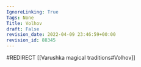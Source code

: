 ```yaml
---
IgnoreLinking: True
Tags: None
Title: Volhov
draft: False
revision_date: 2022-04-09 23:46:59+00:00
revision_id: 88345
---
```


#REDIRECT [[Varushka magical traditions#Volhov]]